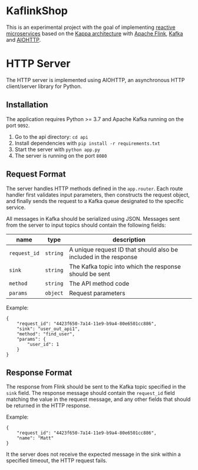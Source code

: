 # KaflinkShop

This is an experimental project with the goal of implementing [reactive microservices](http://www.mammatustech.com/reactive-microservices) based on the [Kappa architecture](http://milinda.pathirage.org/kappa-architecture.com/) with [Apache Flink](https://flink.apache.org/), [Kafka](https://kafka.apache.org/) and [AIOHTTP](https://aiohttp.readthedocs.io/).

# HTTP Server

The HTTP server is implemented using AIOHTTP, an asynchronous HTTP client/server library for Python. 

## Installation
The application requires Python >= 3.7 and Apache Kafka running on the port `9092`.
1. Go to the api directory: `cd api`
1. Install dependencies with `pip install -r requirements.txt`
2. Start the server with `python app.py`
3. The server is running on the port `8080`

## Request Format

The server handles HTTP methods defined in the `app.router`. Each route handler first validates input parameters, then constructs the request object, and finally sends the request to a Kafka queue designated to the specific service.

All messages in Kafka should be serialized using JSON. Messages sent from the server to input topics should contain the following fields:

name | type | description
--- | --- | ---
`request_id` | `string` | A unique request ID that should also be included in the response
`sink` | `string` | The Kafka topic into which the response should be sent
`method` | `string` | The API method code
`params` | `object` | Request parameters

Example:
```
{
    "request_id": "4423f650-7a14-11e9-b9a4-80e6501cc886",
    "sink": "user_out_api1",
    "method": "find_user",
    "params": {
        "user_id": 1
    }
}
```

## Response Format

The response from Flink should be sent to the Kafka topic specified in the `sink` field. The response message should contain the `request_id` field matching the value in the request message, and any other fields that should be returned in the HTTP response.

Example:

```
{
    "request_id": "4423f650-7a14-11e9-b9a4-80e6501cc886",  
    "name": "Matt"
}
```

It the server does not receive the expected message in the sink within a specified timeout, the HTTP request fails.
